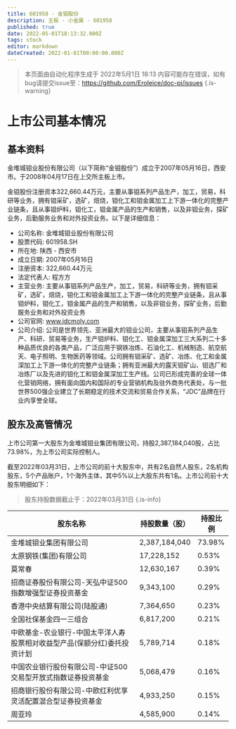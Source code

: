 ```yaml
---
title: 601958 - 金钼股份
description: 主板 - 小金属 - 601958
published: true
date: 2022-05-01T18:13:32.000Z
tags: stock
editor: markdown
dateCreated: 2022-01-01T00:00:00.000Z
---
```


> 本页面由自动化程序生成于 2022年5月1日 18:13
> 内容可能存在错误，如有bug请提交issue至：https://github.com/Eroleice/doc-pi/issues
{.is-warning}

# 上市公司基本情况

## 基本资料

金堆城钼业股份有限公司（以下简称“金钼股份”）成立于2007年05月16日，西安市。于2008年04月17日在上交所主板上市。

金钼股份注册资本322,660.44万元，主要从事钼系列产品生产，加工，贸易，科研等业务，拥有钼采矿，选矿，焙烧，钼化工和钼金属加工上下游一体化的完整产业链条，且从事钼炉料，钼化工，钼金属产品的生产和销售，以及非钼业务，探矿业务，后勤服务业务和对外投资业务。以下是详细信息：

- 公司名称: 金堆城钼业股份有限公司
- 股票代码: 601958.SH
- 所在地: 陕西 - 西安市
- 成立日期: 2007年05月16日
- 注册资本: 322,660.44万元
- 法定代表人: 程方方
- 主营业务: 主要从事钼系列产品生产，加工，贸易，科研等业务，拥有钼采矿，选矿，焙烧，钼化工和钼金属加工上下游一体化的完整产业链条，且从事钼炉料，钼化工，钼金属产品的生产和销售，以及非钼业务，探矿业务，后勤服务业务和对外投资业务
- 公司官网: www.jdcmoly.com
- 公司介绍: 公司是世界领先、亚洲最大的钼业公司，主要从事钼系列产品生产、科研、贸易等业务，生产钼炉料、钼化工、钼金属深加工三大系列二十多种品质优良的各类产品，广泛应用于钢铁冶炼、石油化工、机械制造、航空航天、电子照明、生物医药等领域。公司拥有钼采矿、选矿、冶炼、化工和金属深加工上下游一体化的完整产业链条；拥有亚洲最大的露天钼矿山、钼选厂和冶炼厂以及先进的钼化工和钼金属深加工生产线。公司已形成完善的全球一体化营销网络，拥有面向国内和国际的专业营销机构及驻外商务代表处，与一批世界500强企业建立了长期稳定的技术交流和贸易合作关系，“JDC”品牌在行业内享誉全球。


## 股东及高管情况

上市公司第一大股东为金堆城钼业集团有限公司，持股2,387,184,040股，占比73.98%，为上市公司实际控制人。

截至2022年03月31日，上市公司的前十大股东中，共有2名自然人股东，2名机构股东，5个产品账户，1个海外主体，其中5%以上大股东共有1名。上市公司前十大股东明细如下：

> 股东持股数据截止于：2022年03月31日
{.is-info}

| 股东名称 | 持股数量（股） | 持股比例 |
| --- | --- | --- |
| 金堆城钼业集团有限公司 | 2,387,184,040 | 73.98% |
| 太原钢铁(集团)有限公司 | 17,228,152 | 0.53% |
| 莫常春 | 12,630,167 | 0.39% |
| 招商证券股份有限公司-天弘中证500指数增强型证券投资基金 | 9,343,100 | 0.29% |
| 香港中央结算有限公司(陆股通) | 7,364,650 | 0.23% |
| 全国社保基金四一三组合 | 6,817,200 | 0.21% |
| 中欧基金-农业银行-中国太平洋人寿股票相对收益型产品(保额分红)委托投资计划 | 5,789,714 | 0.18% |
| 中国农业银行股份有限公司-中证500交易型开放式指数证券投资基金 | 5,068,479 | 0.16% |
| 招商银行股份有限公司-中欧红利优享灵活配置混合型证券投资基金 | 4,933,250 | 0.15% |
| 周亚玲 | 4,585,900 | 0.14% |




